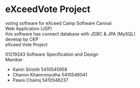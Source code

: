 eXceedVote Project 
==========
voting software for eXceed Camp Software Canival<br>
Web Application (JSP)<br>
this software has connect database with JDBC & JPA (MySQL)<br>
develop by CKP<br>
eXceed Vote Project<br>

01219243 Software Specification and Design<br>
Member
* Kanin Sirisith 5410545958
* Chanon Khamronyutha 5410546041
* Pawis Chairoj 5410546237